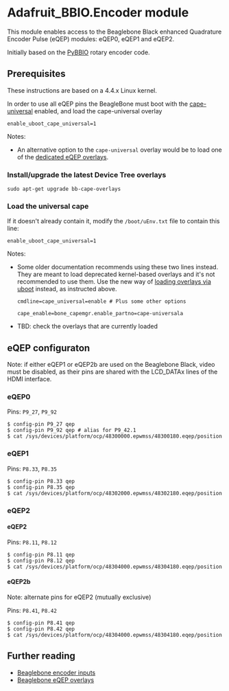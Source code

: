 # Adafruit_BBIO.Encoder module

This module enables access to the Beaglebone Black enhanced Quadrature Encoder Pulse (eQEP) modules: eQEP0, eQEP1 and eQEP2.

Initially based on the [PyBBIO](https://github.com/graycatlabs/PyBBIO/bbio/libraries/RotaryEncoder/rotary_encoder.py) rotary encoder code.

## Prerequisites

These instructions are based on a 4.4.x Linux kernel.

In order to use all eQEP pins the BeagleBone must boot with the [cape-universal](https://github.com/beagleboard/bb.org-overlays/tree/master/tools/beaglebone-universal-io) enabled, and load the cape-universal overlay

```
enable_uboot_cape_universal=1
```

Notes:
- An alternative option to the `cape-universal` overlay would be to load one of the [dedicated eQEP overlays](https://github.com/Teknoman117/beaglebot/tree/master/encoders/dts). 

### Install/upgrade the latest Device Tree overlays

```
sudo apt-get upgrade bb-cape-overlays
```

### Load the universal cape

If it doesn't already contain it, modify the `/boot/uEnv.txt` file to contain this line: 

```
enable_uboot_cape_universal=1
```

Notes:

- Some older documentation recommends using these two lines instead. They are meant to load deprecated kernel-based overlays and it's not recommended to use them. Use the new way of [loading overlays via uboot](https://elinux.org/Beagleboard:BeagleBoneBlack_Debian#U-Boot_Overlays) instead, as instructed above.

  ```
  cmdline=cape_universal=enable # Plus some other options
  ```
  ```
  cape_enable=bone_capemgr.enable_partno=cape-universala
  ```
- TBD: check the overlays that are currently loaded

## eQEP configuraton

Note: if either eQEP1 or eQEP2b are used on the Beaglebone Black, video must be disabled, as their pins are shared with the LCD_DATAx lines of the HDMI interface.

### eQEP0

Pins: `P9_27`, `P9_92`

```
$ config-pin P9_27 qep
$ config-pin P9_92 qep # alias for P9_42.1
$ cat /sys/devices/platform/ocp/48300000.epwmss/48300180.eqep/position
```

### eQEP1

Pins: `P8.33`, `P8.35`

```
$ config-pin P8.33 qep
$ config-pin P8.35 qep
$ cat /sys/devices/platform/ocp/48302000.epwmss/48302180.eqep/position
```

### eQEP2

#### eQEP2

Pins: `P8.11`, `P8.12`

```
$ config-pin P8.11 qep 
$ config-pin P8.12 qep
$ cat /sys/devices/platform/ocp/48304000.epwmss/48304180.eqep/position
```

#### eQEP2b

Note: alternate pins for eQEP2 (mutually exclusive)

Pins: `P8.41`, `P8.42`

```
$ config-pin P8.41 qep 
$ config-pin P8.42 qep
$ cat /sys/devices/platform/ocp/48304000.epwmss/48304180.eqep/position
```
## Further reading

- [Beaglebone encoder inputs](https://github.com/Teknoman117/beaglebot/tree/master/encoders)
- [Beaglebone eQEP overlays](https://github.com/Teknoman117/beaglebot/tree/master/encoders/dts)
